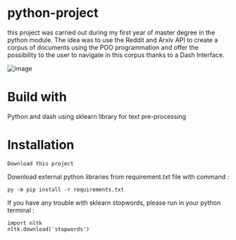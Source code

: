 # python-project
this project was carried out during my first year of master degree in the python module. The idea was to use the Reddit and Arxiv API to create a corpus of documents using the POO programmation and offer the possibility to the user to navigate in this corpus thanks to a Dash Interface.

![image](https://user-images.githubusercontent.com/41020659/209627544-d8cb3353-5047-460f-8f25-bb61162fc92d.png)

# Build with
Python and dash using sklearn library for text pre-processing

# Installation
```
Download this project
```
Download external python libraries from requirement.txt file with command :
```
py -m pip install -r requirements.txt
```
If you have any trouble with sklearn stopwords, please run in your python terminal :
```
import nltk
nltk.download('stopwords')
```
